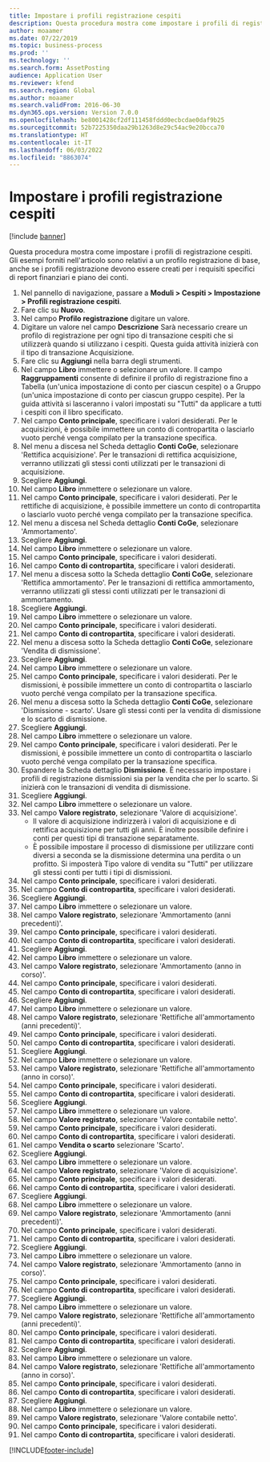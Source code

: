 ```yaml
---
title: Impostare i profili registrazione cespiti
description: Questa procedura mostra come impostare i profili di registrazione cespiti.
author: moaamer
ms.date: 07/22/2019
ms.topic: business-process
ms.prod: ''
ms.technology: ''
ms.search.form: AssetPosting
audience: Application User
ms.reviewer: kfend
ms.search.region: Global
ms.author: moaamer
ms.search.validFrom: 2016-06-30
ms.dyn365.ops.version: Version 7.0.0
ms.openlocfilehash: be8001428cf2df111458fddd0ecbcdae0daf9b25
ms.sourcegitcommit: 52b7225350daa29b1263d8e29c54ac9e20bcca70
ms.translationtype: HT
ms.contentlocale: it-IT
ms.lasthandoff: 06/03/2022
ms.locfileid: "8863074"
---
```

# <a name="set-up-fixed-asset-posting-profiles"></a>Impostare i profili registrazione cespiti

[!include [banner](../../includes/banner.md)]

Questa procedura mostra come impostare i profili di registrazione cespiti. Gli esempi forniti nell'articolo sono relativi a un profilo registrazione di base, anche se i profili registrazione devono essere creati per i requisiti specifici di report finanziari e piano dei conti.

1. Nel pannello di navigazione, passare a **Moduli > Cespiti > Impostazione > Profili registrazione cespiti**.
2. Fare clic su **Nuovo**.
3. Nel campo **Profilo registrazione** digitare un valore.
4. Digitare un valore nel campo **Descrizione** Sarà necessario creare un profilo di registrazione per ogni tipo di transazione cespiti che si utilizzerà quando si utilizzano i cespiti. Questa guida attività inizierà con il tipo di transazione Acquisizione.  
5. Fare clic su **Aggiungi** nella barra degli strumenti.
6. Nel campo **Libro** immettere o selezionare un valore. Il campo **Raggruppamenti** consente di definire il profilo di registrazione fino a Tabella (un'unica impostazione di conto per ciascun cespite) o a Gruppo (un'unica impostazione di conto per ciascun gruppo cespite). Per la guida attività si lasceranno i valori impostati su "Tutti" da applicare a tutti i cespiti con il libro specificato.  
7. Nel campo **Conto principale**, specificare i valori desiderati. Per le acquisizioni, è possibile immettere un conto di contropartita o lasciarlo vuoto perché venga compilato per la transazione specifica.    
8. Nel menu a discesa nel Scheda dettaglio **Conti CoGe**, selezionare 'Rettifica acquisizione'. Per le transazioni di rettifica acquisizione, verranno utilizzati gli stessi conti utilizzati per le transazioni di acquisizione.  
9. Scegliere **Aggiungi**.
10. Nel campo **Libro** immettere o selezionare un valore.
11. Nel campo **Conto principale**, specificare i valori desiderati. Per le rettifiche di acquisizione, è possibile immettere un conto di contropartita o lasciarlo vuoto perché venga compilato per la transazione specifica.    
12. Nel menu a discesa nel Scheda dettaglio **Conti CoGe**, selezionare 'Ammortamento'.
13. Scegliere **Aggiungi**.
14. Nel campo **Libro** immettere o selezionare un valore.
15. Nel campo **Conto principale**, specificare i valori desiderati.
16. Nel campo **Conto di contropartita**, specificare i valori desiderati.
17. Nel menu a discesa sotto la Scheda dettaglio **Conti CoGe**, selezionare 'Rettifica ammortamento'. Per le transazioni di rettifica ammortamento, verranno utilizzati gli stessi conti utilizzati per le transazioni di ammortamento.  
18. Scegliere **Aggiungi**.
19. Nel campo **Libro** immettere o selezionare un valore.
20. Nel campo **Conto principale**, specificare i valori desiderati.
21. Nel campo **Conto di contropartita**, specificare i valori desiderati.
22. Nel menu a discesa sotto la Scheda dettaglio **Conti CoGe**, selezionare 'Vendita di dismissione'.
23. Scegliere **Aggiungi**.
24. Nel campo **Libro** immettere o selezionare un valore.
25. Nel campo **Conto principale**, specificare i valori desiderati. Per le dismissioni, è possibile immettere un conto di contropartita o lasciarlo vuoto perché venga compilato per la transazione specifica.  
26. Nel menu a discesa sotto la Scheda dettaglio **Conti CoGe**, selezionare 'Dismissione - scarto'. Usare gli stessi conti per la vendita di dismissione e lo scarto di dismissione.  
27. Scegliere **Aggiungi**.
28. Nel campo **Libro** immettere o selezionare un valore.
29. Nel campo **Conto principale**, specificare i valori desiderati. Per le dismissioni, è possibile immettere un conto di contropartita o lasciarlo vuoto perché venga compilato per la transazione specifica.  
30. Espandere la Scheda dettaglio **Dismissione**. È necessario impostare i profili di registrazione dismissioni sia per la vendita che per lo scarto.  Si inizierà con le transazioni di vendita di dismissione.  
31. Scegliere **Aggiungi**.
32. Nel campo **Libro** immettere o selezionare un valore.
33. Nel campo **Valore registrato**, selezionare 'Valore di acquisizione'.
    * Il valore di acquisizione indirizzerà i valori di acquisizione e di rettifica acquisizione per tutti gli anni. È inoltre possibile definire i conti per questi tipi di transazione separatamente.  
    * È possibile impostare il processo di dismissione per utilizzare conti diversi a seconda se la dismissione determina una perdita o un profitto. Si imposterà Tipo valore di vendita su "Tutti" per utilizzare gli stessi conti per tutti i tipi di dismissioni.  
34. Nel campo **Conto principale**, specificare i valori desiderati.
35. Nel campo **Conto di contropartita**, specificare i valori desiderati.
36. Scegliere **Aggiungi**.
37. Nel campo **Libro** immettere o selezionare un valore.
38. Nel campo **Valore registrato**, selezionare 'Ammortamento (anni precedenti)'.  
38. Nel campo **Conto principale**, specificare i valori desiderati.
39. Nel campo **Conto di contropartita**, specificare i valori desiderati.
40. Scegliere **Aggiungi**.
41. Nel campo **Libro** immettere o selezionare un valore.
42. Nel campo **Valore registrato**, selezionare 'Ammortamento (anno in corso)'.
43. Nel campo **Conto principale**, specificare i valori desiderati.
44. Nel campo **Conto di contropartita**, specificare i valori desiderati.
45. Scegliere **Aggiungi**.
46. Nel campo **Libro** immettere o selezionare un valore.
47. Nel campo **Valore registrato**, selezionare 'Rettifiche all'ammortamento (anni precedenti)'.
48. Nel campo **Conto principale**, specificare i valori desiderati.
49. Nel campo **Conto di contropartita**, specificare i valori desiderati.
50. Scegliere **Aggiungi**.
51. Nel campo **Libro** immettere o selezionare un valore.
52. Nel campo **Valore registrato**, selezionare 'Rettifiche all'ammortamento (anno in corso)'.
53. Nel campo **Conto principale**, specificare i valori desiderati.
54. Nel campo **Conto di contropartita**, specificare i valori desiderati.
55. Scegliere **Aggiungi**.
56. Nel campo **Libro** immettere o selezionare un valore.
57. Nel campo **Valore registrato**, selezionare 'Valore contabile netto'.
58. Nel campo **Conto principale**, specificare i valori desiderati.
59. Nel campo **Conto di contropartita**, specificare i valori desiderati.
60. Nel campo **Vendita o scarto** selezionare 'Scarto'.
61. Scegliere **Aggiungi**.
62. Nel campo **Libro** immettere o selezionare un valore.
63. Nel campo **Valore registrato**, selezionare 'Valore di acquisizione'.
64. Nel campo **Conto principale**, specificare i valori desiderati.
65. Nel campo **Conto di contropartita**, specificare i valori desiderati.
66. Scegliere **Aggiungi**.
67. Nel campo **Libro** immettere o selezionare un valore.
67. Nel campo **Valore registrato**, selezionare 'Ammortamento (anni precedenti)'.  
68. Nel campo **Conto principale**, specificare i valori desiderati.
69. Nel campo **Conto di contropartita**, specificare i valori desiderati.
70. Scegliere **Aggiungi**.
71. Nel campo **Libro** immettere o selezionare un valore.
72. Nel campo **Valore registrato**, selezionare 'Ammortamento (anno in corso)'.
73. Nel campo **Conto principale**, specificare i valori desiderati.
74. Nel campo **Conto di contropartita**, specificare i valori desiderati.
75. Scegliere **Aggiungi**.
76. Nel campo **Libro** immettere o selezionare un valore.
77. Nel campo **Valore registrato**, selezionare 'Rettifiche all'ammortamento (anni precedenti)'.
78. Nel campo **Conto principale**, specificare i valori desiderati.
79. Nel campo **Conto di contropartita**, specificare i valori desiderati.
80. Scegliere **Aggiungi**.
81. Nel campo **Libro** immettere o selezionare un valore.
82. Nel campo **Valore registrato**, selezionare 'Rettifiche all'ammortamento (anno in corso)'.
83. Nel campo **Conto principale**, specificare i valori desiderati.
84. Nel campo **Conto di contropartita**, specificare i valori desiderati.
85. Scegliere **Aggiungi**.
86. Nel campo **Libro** immettere o selezionare un valore.
87. Nel campo **Valore registrato**, selezionare 'Valore contabile netto'.
88. Nel campo **Conto principale**, specificare i valori desiderati.
89. Nel campo **Conto di contropartita**, specificare i valori desiderati.



[!INCLUDE[footer-include](../../../includes/footer-banner.md)]
